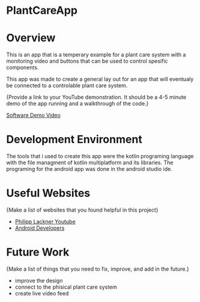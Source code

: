 # PlantCareApp
# Overview

This is an app that is a temperary example for a plant care system with a monitoring video and buttons that can be used to control spesific components.

This app was made to create a general lay out for an app that will eventualy be connected to a controlable plant care system.

{Provide a link to your YouTube demonstration.  It should be a 4-5 minute demo of the app running and a walkthrough of the code.}

[Software Demo Video](https://www.youtube.com/watch?v=i8ZMvRB3dTM&ab_channel=HiddenEngineer)

# Development Environment

The tools that i used to create this app were the kotlin programing language with the file managment of kotlin multiplatform and its libraries. 
The programing for the android app was done in the android studio ide.


# Useful Websites

{Make a list of websites that you found helpful in this project}
* [Philipp Lackner Youtube](https://www.youtube.com/watch?v=dzUc9vrsldM)
* [Android Developers](https://developer.android.com)

# Future Work

{Make a list of things that you need to fix, improve, and add in the future.}
* improve the design
* connect to the phisical plant care system
* create live video feed